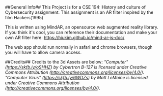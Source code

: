 ##General Info##
This Project is for a CSE 194: History and culture of Cybersecurity assignment. This assignment is an AR filter inspired by the film Hackers(1995)

This is written using MindAR, an opensource web augmented reality library. If you think it's cool, you can reference their documentation and make your own AR filter here: https://hiukim.github.io/mind-ar-js-doc/

The web app should run normally in safari and chrome browsers, though you will have to allow camera access.

##Credits##
Credits to the 3d Assets are below:
*"Computer" (https://skfb.ly/oSHHZ) by Cybertron B-127 is licensed under Creative Commons Attribution (http://creativecommons.org/licenses/by/4.0/).*
*"Computer Virus" (https://skfb.ly/6WDZs) by Matt LeMoine is licensed under Creative Commons Attribution (http://creativecommons.org/licenses/by/4.0/).*

